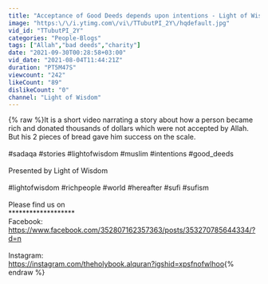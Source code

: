 ```yaml
---
title: "Acceptance of Good Deeds depends upon intentions - Light of Wisdom"
image: "https:\/\/i.ytimg.com\/vi\/TTubutPI_2Y\/hqdefault.jpg"
vid_id: "TTubutPI_2Y"
categories: "People-Blogs"
tags: ["Allah","bad deeds","charity"]
date: "2021-09-30T00:28:58+03:00"
vid_date: "2021-08-04T11:44:21Z"
duration: "PT5M47S"
viewcount: "242"
likeCount: "89"
dislikeCount: "0"
channel: "Light of Wisdom"
---
```

{% raw %}It is a short video narrating a story about how a person became rich and donated thousands of dollars which were not accepted by Allah. But  his 2 pieces of bread gave him success on the scale.<br /><br />#sadaqa #stories #lightofwisdom #muslim #intentions #good_deeds<br /><br />Presented by Light of Wisdom<br /><br />#lightofwisdom #richpeople #world #hereafter #sufi #sufism<br /><br />Please find us on <br />*******************<br />Facebook: <br /><a rel="nofollow" target="blank" href="https://www.facebook.com/352807162357363/posts/353270785644334/?d=n">https://www.facebook.com/352807162357363/posts/353270785644334/?d=n</a><br /><br />Instagram:<br /><a rel="nofollow" target="blank" href="https://instagram.com/theholybook.alquran?igshid=xpsfnofwlhoo">https://instagram.com/theholybook.alquran?igshid=xpsfnofwlhoo</a>{% endraw %}
